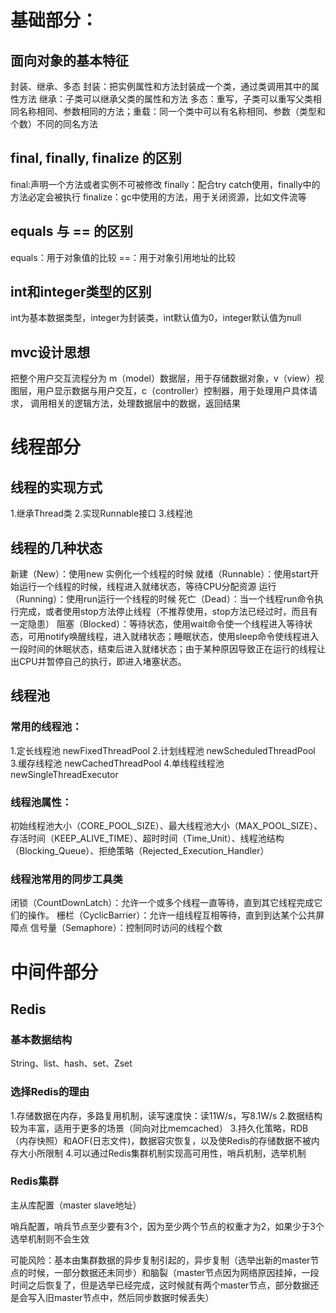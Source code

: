# 基础部分：
## 面向对象的基本特征
封装、继承、多态
封装：把实例属性和方法封装成一个类，通过类调用其中的属性方法
继承：子类可以继承父类的属性和方法
多态：重写，子类可以重写父类相同名称相同、参数相同的方法；重载：同一个类中可以有名称相同、参数（类型和个数）不同的同名方法

## final, finally, finalize 的区别
final:声明一个方法或者实例不可被修改
finally：配合try catch使用，finally中的方法必定会被执行
finalize：gc中使用的方法，用于关闭资源，比如文件流等

## equals 与 == 的区别
equals：用于对象值的比较
==：用于对象引用地址的比较

## int和integer类型的区别
int为基本数据类型，integer为封装类，int默认值为0，integer默认值为null

## mvc设计思想
把整个用户交互流程分为 m（model）数据层，用于存储数据对象，v（view）视图层，用户显示数据与用户交互，c（controller）控制器，用于处理用户具体请求，
调用相关的逻辑方法，处理数据层中的数据，返回结果

# 线程部分
## 线程的实现方式
1.继承Thread类 2.实现Runnable接口 3.线程池

## 线程的几种状态
新建（New）：使用new 实例化一个线程的时候
就绪（Runnable）：使用start开始运行一个线程的时候，线程进入就绪状态，等待CPU分配资源
运行（Running）：使用run运行一个线程的时候
死亡（Dead）：当一个线程run命令执行完成，或者使用stop方法停止线程（不推荐使用，stop方法已经过时，而且有一定隐患）
阻塞（Blocked）：等待状态，使用wait命令使一个线程进入等待状态，可用notify唤醒线程，进入就绪状态；睡眠状态，使用sleep命令使线程进入一段时间的休眠状态，结束后进入就绪状态；由于某种原因导致正在运行的线程让出CPU并暂停自己的执行，即进入堵塞状态。

## 线程池
### 常用的线程池：
1.定长线程池 newFixedThreadPool
2.计划线程池 newScheduledThreadPool
3.缓存线程池 newCachedThreadPool
4.单线程线程池 newSingleThreadExecutor

### 线程池属性：
初始线程池大小（CORE_POOL_SIZE）、最大线程池大小（MAX_POOL_SIZE）、存活时间（KEEP_ALIVE_TIME）、超时时间（Time_Unit）、线程池结构（Blocking_Queue）、拒绝策略（Rejected_Execution_Handler）

### 线程池常用的同步工具类
闭锁（CountDownLatch）：允许一个或多个线程一直等待，直到其它线程完成它们的操作。
栅栏（CyclicBarrier）：允许一组线程互相等待，直到到达某个公共屏障点
信号量（Semaphore）：控制同时访问的线程个数

# 中间件部分
## Redis
### 基本数据结构
String、list、hash、set、Zset

### 选择Redis的理由
1.存储数据在内存，多路复用机制，读写速度快：读11W/s，写8.1W/s
2.数据结构较为丰富，适用于更多的场景（同向对比memcached）
3.持久化策略，RDB（内存快照）和AOF(日志文件)，数据容灾恢复，以及使Redis的存储数据不被内存大小所限制
4.可以通过Redis集群机制实现高可用性，哨兵机制，选举机制

### Redis集群
主从库配置（master slave地址）

哨兵配置，哨兵节点至少要有3个，因为至少两个节点的权重才为2，如果少于3个选举机制则不会生效

可能风险：基本由集群数据的异步复制引起的，异步复制（选举出新的master节点的时候，一部分数据还未同步）和脑裂（master节点因为网络原因挂掉，一段时间之后恢复了，但是选举已经完成，这时候就有两个master节点，部分数据还是会写入旧master节点中，然后同步数据时候丢失）





